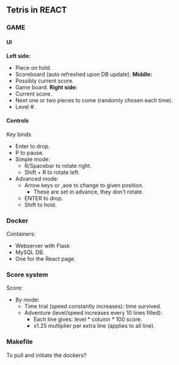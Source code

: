 ## Tetris in REACT

### GAME

#### UI

**Left side:**
* Piece on hold.
* Scoreboard (auto refreshed upon DB update).
**Middle:**
* Possibly current score.
* Game board.
**Right side:**
* Current score.
* Next one or two pieces to come (randomly chosen each time).
* Level #.

#### Controls

Key binds
* Enter to drop.
* P to pause.
* Simple mode:
  * R/Spacebar to rotate right.
  * Shift + R to rotate left.
* Advanced mode:
  * Arrow keys or ,aoe to change to given position.
    * These are set in advance, they don't rotate.
  * ENTER to drop.
  * Shift to hold.

### Docker

Containers:
* Webserver with Flask
* MySQL DB.
* One for the React page.

### Score system

Score:
* By mode:
  * Time trial (speed constantly increases): time survived.
  * Adventure (level/speed increases every 10 lines filled):
    * Each line gives: level * column * 100 score.
    * x1.25 multiplier per extra line (applies to all line).

### Makefile

To pull and initiate the dockers?
